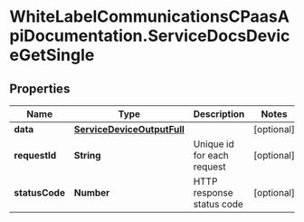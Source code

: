 # WhiteLabelCommunicationsCPaasApiDocumentation.ServiceDocsDeviceGetSingle

## Properties

Name | Type | Description | Notes
------------ | ------------- | ------------- | -------------
**data** | [**ServiceDeviceOutputFull**](ServiceDeviceOutputFull.md) |  | [optional] 
**requestId** | **String** | Unique id for each request | [optional] 
**statusCode** | **Number** | HTTP response status code | [optional] 


